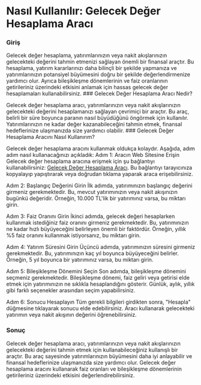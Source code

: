 Nasıl Kullanılır: Gelecek Değer Hesaplama Aracı
===============================================

### Giriş

Gelecek değer hesaplama, yatırımlarınızın veya nakit akışlarınızın gelecekteki değerini tahmin etmenizi sağlayan önemli bir finansal araçtır. Bu hesaplama, yatırım kararlarınızı daha bilinçli bir şekilde yapmanıza ve yatırımlarınızın potansiyel büyümesini doğru bir şekilde değerlendirmenize yardımcı olur. Ayrıca bileşikleşme dönemlerinin ve faiz oranlarının getirileriniz üzerindeki etkisini anlamak için hassas gelecek değer hesaplamaları kullanabilirsiniz. ### Gelecek Değer Hesaplama Aracı Nedir?

Gelecek değer hesaplama aracı, yatırımlarınızın veya nakit akışlarınızın gelecekteki değerini hesaplamanızı sağlayan çevrimiçi bir araçtır. Bu araç, belirli bir süre boyunca paranın nasıl büyüdüğünü öngörmek için kullanılır. Yatırımlarınızın ne kadar değer kazanabileceğini tahmin etmek, finansal hedeflerinize ulaşmanızda size yardımcı olabilir. ### Gelecek Değer Hesaplama Aracını Nasıl Kullanırım?

Gelecek değer hesaplama aracını kullanmak oldukça kolaydır. Aşağıda, adım adım nasıl kullanacağınızı açıkladık: Adım 1: Aracın Web Sitesine Erişin Gelecek değer hesaplama aracına erişmek için şu bağlantıyı kullanabilirsiniz: [Gelecek Değer Hesaplama Aracı](https://www.onlinecalculatorsfree.com/tr/financial/future-value-calculator.html). Bu bağlantıyı tarayıcınıza kopyalayıp yapıştırarak veya doğrudan tıklama yaparak araca erişebilirsiniz.

Adım 2: Başlangıç Değerini Girin İlk adımda, yatırımınızın başlangıç değerini girmeniz gerekmektedir. Bu, mevcut yatırımınızın veya nakit akışınızın bugünkü değeridir. Örneğin, 10.000 TL'lik bir yatırımınız varsa, bu miktarı girin.

Adım 3: Faiz Oranını Girin İkinci adımda, gelecek değeri hesaplarken kullanmak istediğiniz faiz oranını girmeniz gerekmektedir. Bu, yatırımınızın ne kadar hızlı büyüyeceğini belirleyen önemli bir faktördür. Örneğin, yıllık %5 faiz oranını kullanmak istiyorsanız, bu miktarı girin.

Adım 4: Yatırım Süresini Girin Üçüncü adımda, yatırımınızın süresini girmeniz gerekmektedir. Bu, yatırımınızın kaç yıl boyunca büyüyeceğini belirler. Örneğin, 5 yıl boyunca bir yatırımınız varsa, bu miktarı girin.

Adım 5: Bileşikleşme Dönemini Seçin Son adımda, bileşikleşme dönemini seçmeniz gerekmektedir. Bileşikleşme dönemi, faiz geliri veya getirisi elde etmek için yatırımınızın ne sıklıkla hesaplandığını gösterir. Günlük, aylık, yıllık gibi farklı seçenekler arasından seçim yapabilirsiniz.

Adım 6: Sonucu Hesaplayın Tüm gerekli bilgileri girdikten sonra, "Hesapla" düğmesine tıklayarak sonucu elde edebilirsiniz. Aracı kullanarak gelecekteki yatırımın veya nakit akışının değerini öğrenebilirsiniz.

### Sonuç

Gelecek değer hesaplama aracı, yatırımlarınızın veya nakit akışlarınızın gelecekteki değerini tahmin etmek için kullanabileceğiniz kullanışlı bir araçtır. Bu araç sayesinde yatırımlarınızın büyümesini daha iyi anlayabilir ve finansal hedeflerinize ulaşmanızda size yardımcı olur. Gelecek değer hesaplama aracını kullanarak faiz oranları ve bileşikleşme dönemlerinin getirileriniz üzerindeki etkisini değerlendirebilirsiniz. 